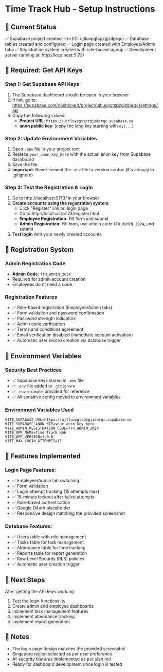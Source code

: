# Time Track Hub - Setup Instructions

## 🎯 Current Status
✅ Supabase project created: `tth` (ID: ujtluvpgtspzgjzdprqc)
✅ Database tables created and configured
✅ Login page created with Employee/Admin tabs
✅ Registration system created with role-based signup
✅ Development server running at: http://localhost:5173/

## 🔑 Required: Get API Keys

### Step 1: Get Supabase API Keys
1. The Supabase dashboard should be open in your browser
2. If not, go to: https://supabase.com/dashboard/project/ujtluvpgtspzgjzdprqc/settings/api
3. Copy the following values:
   - **Project URL**: `https://ujtluvpgtspzgjzdprqc.supabase.co`
   - **anon public key**: (copy the long key starting with `eyJ...`)

### Step 2: Update Environment Variables
1. Open `.env` file in your project root
2. Replace `your_anon_key_here` with the actual anon key from Supabase dashboard
3. Save the file
4. **Important**: Never commit the `.env` file to version control (it's already in .gitignore)

### Step 3: Test the Registration & Login
1. Go to http://localhost:5173/ in your browser
2. **Create accounts using the registration system**:
   - Click "Register" link on login page
   - Go to http://localhost:5173/register.html
   - **Employee Registration**: Fill form and submit
   - **Admin Registration**: Fill form, use admin code `TTH_ADMIN_2024`, and submit
3. **Test login** with your newly created accounts

## 🔐 Registration System

### Admin Registration Code
- **Admin Code**: `TTH_ADMIN_2024`
- Required for admin account creation
- Employees don't need a code

### Registration Features
- ✅ Role-based registration (Employee/Admin tabs)
- ✅ Form validation and password confirmation
- ✅ Password strength indicators
- ✅ Admin code verification
- ✅ Terms and conditions agreement
- ✅ Email verification disabled (immediate account activation)
- ✅ Automatic user record creation via database trigger

## 🔐 Environment Variables

### Security Best Practices
- ✅ Supabase keys stored in `.env` file
- ✅ `.env` file added to `.gitignore`
- ✅ `.env.example` provided for reference
- ✅ All sensitive config moved to environment variables

### Environment Variables Used
```
VITE_SUPABASE_URL=https://ujtluvpgtspzgjzdprqc.supabase.co
VITE_SUPABASE_ANON_KEY=your_anon_key_here
VITE_ADMIN_REGISTRATION_CODE=TTH_ADMIN_2024
VITE_APP_NAME=Time Track Hub
VITE_APP_VERSION=1.0.0
VITE_MAX_LOGIN_ATTEMPTS=15
```

## 🎨 Features Implemented

### Login Page Features:
- ✅ Employee/Admin tab switching
- ✅ Form validation
- ✅ Login attempt tracking (15 attempts max)
- ✅ 15-minute lockout after failed attempts
- ✅ Role-based authentication
- ✅ Google OAuth placeholder
- ✅ Responsive design matching the provided screenshot

### Database Features:
- ✅ Users table with role management
- ✅ Tasks table for task management
- ✅ Attendance table for time tracking
- ✅ Reports table for report generation
- ✅ Row Level Security (RLS) policies
- ✅ Automatic user creation trigger

## 🚀 Next Steps

After getting the API keys working:
1. Test the login functionality
2. Create admin and employee dashboards
3. Implement task management features
4. Implement attendance tracking
5. Implement report generation

## 📝 Notes

- The login page design matches the provided screenshot
- Singapore region selected as per user preference
- All security features implemented as per plan.md
- Ready for dashboard development once login is tested
